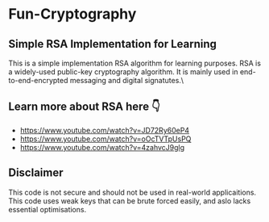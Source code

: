 # Fun-Cryptography

## Simple RSA Implementation for Learning

This is a simple implementation RSA algorithm for learning purposes. RSA is a widely-used public-key cryptography algorithm. It is mainly used in end-to-end-encrypted messaging and digital signatutes.\

## Learn more about RSA here 👇️

- https://www.youtube.com/watch?v=JD72Ry60eP4
- https://www.youtube.com/watch?v=oOcTVTpUsPQ
- https://www.youtube.com/watch?v=4zahvcJ9glg

## Disclaimer

This code is not secure and should not be used in real-world applicaitions. This code uses weak keys that can be brute forced easily, and aslo lacks essential optimisations.
